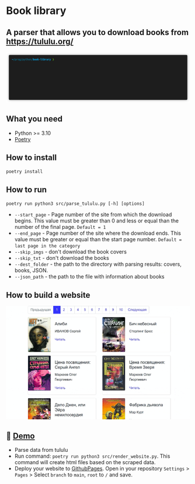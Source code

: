 # Book library
## A parser that allows you to download books from https://tululu.org/

![Demo](demo.gif)


## **What you need**
* Python >= 3.10
* [Poetry](https://python-poetry.org/docs/)

## **How to install**
```
poetry install
```

## **How to run**
```
poetry run python3 src/parse_tululu.py [-h] [options]
```

* `--start_page` - Page number of the site from which the download begins. This value must be greater than 0 and less or equal than the number of the final page. `Default = 1`
* `--end_page` - Page number of the site where the download ends. This value must be greater or equal than the start page number. `Default = last page in the category`
* `--skip_imgs` - don't download the book covers
* `--skip_txt` - don't download the books
* `--dest_folder` - the path to the directory with parsing results: covers, books, JSON.
* `--json_path` - the path to the file with information about books


## **How to build a website**

![Website demo](website_demo.gif)
## :link: **[Demo](https://alexsmkh.github.io/book_library/)**

* Parse data from tululu
* Run command: `poetry run python3 src/render_website.py`. This command will create html files based on the scraped data.
* Deploy your website to [GithubPages](https://docs.github.com/en/pages/quickstart). Open in your repository `Settings` > `Pages` > Select `branch` to `main`, `root` to `/` and save.